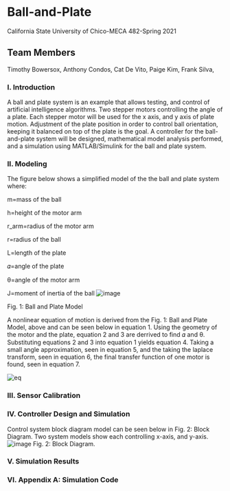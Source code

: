 # Ball-and-Plate
California State University of Chico-MECA 482-Spring 2021

## Team Members 
Timothy Bowersox,
Anthony Condos,
Cat De Vito,
Paige Kim,
Frank Silva,

### I. Introduction
A ball and plate system is an example that allows testing, and control of artificial intelligence algorithms. Two stepper motors controlling the angle of a plate. Each stepper motor will be used for the x axis, and y axis of plate motion. Adjustment of the plate position in order to control ball orientation, keeping it balanced on top of the plate is the goal. A controller for the ball-and-plate system will be designed, mathematical model analysis performed, and a simulation using MATLAB/Simulink for the ball and plate system. 

### II. Modeling
The figure below shows a simplified model of the the ball and plate system where:

m=mass of the ball

h=height of the motor arm

r_arm=radius of the motor arm

r=radius of the ball

L=length of the plate

𝛼=angle of the plate

θ=angle of the motor arm

J=moment of inertia of the ball
![image](https://user-images.githubusercontent.com/83930164/119275780-d7e81b00-bbcb-11eb-8777-ae1a42d760dd.png)

Fig. 1: Ball and Plate Model 

A nonlinear equation of motion is derived from the Fig. 1: Ball and Plate Model, above and can be seen below in equation 1. Using the geometry of the motor and the plate, equation 2 and 3 are derrived to find 𝛼 and θ. Substituting equations 2 and 3 into equation 1 yields equation 4. Taking a small angle approximation, seen in equation 5, and the taking the laplace transform, seen in equation 6, the final transfer function of one motor is found, seen in equation 7. 

![eq](https://user-images.githubusercontent.com/83930164/119277033-34e6cf80-bbd2-11eb-9917-9041d22ea9aa.JPG)

### III. Sensor Calibration

### IV. Controller Design and Simulation
Control system block diagram model can be seen below in Fig. 2: Block Diagram. Two system models show each controlling x-axis, and y-axis. 
![image](https://user-images.githubusercontent.com/83930919/119284179-eba77780-bbf3-11eb-980b-37c9ee95ed39.png)
Fig. 2: Block Diagram.


### V. Simulation Results

### VI. Appendix A: Simulation Code

